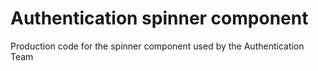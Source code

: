 # Authentication spinner component

Production code for the spinner component used by the Authentication Team
